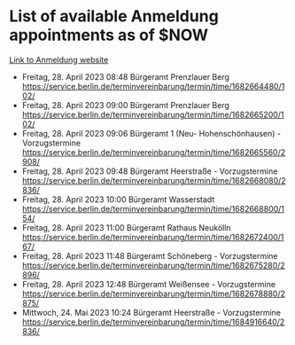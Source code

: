 # List of available Anmeldung appointments as of $NOW
[Link to Anmeldung website](https://service.berlin.de/terminvereinbarung/termin/tag.php?termin=1&anliegen[]=120686&dienstleisterlist=122210,122217,327316,122219,327312,122227,327314,122231,327346,122243,327348,122254,122252,329742,122260,329745,122262,329748,122271,327278,122273,327274,122277,327276,330436,122280,327294,122282,327290,122284,327292,122291,327270,122285,327266,122286,327264,122296,327268,150230,329760,122297,327286,122294,327284,122312,329763,122314,329775,122304,327330,122311,327334,122309,327332,317869,122281,327352,122279,329772,122283,122276,327324,122274,327326,122267,329766,122246,327318,122251,327320,122257,327322,122208,327298,122226,327300&herkunft=http%3A%2F%2Fservice.berlin.de%2Fdienstleistung%2F120686%2F)
- Freitag, 28. April 2023 08:48 Bürgeramt Prenzlauer Berg https://service.berlin.de/terminvereinbarung/termin/time/1682664480/102/
- Freitag, 28. April 2023 09:00 Bürgeramt Prenzlauer Berg https://service.berlin.de/terminvereinbarung/termin/time/1682665200/102/
- Freitag, 28. April 2023 09:06 Bürgeramt 1 (Neu- Hohenschönhausen) - Vorzugstermine https://service.berlin.de/terminvereinbarung/termin/time/1682665560/2908/
- Freitag, 28. April 2023 09:48 Bürgeramt Heerstraße - Vorzugstermine https://service.berlin.de/terminvereinbarung/termin/time/1682668080/2836/
- Freitag, 28. April 2023 10:00 Bürgeramt Wasserstadt https://service.berlin.de/terminvereinbarung/termin/time/1682668800/154/
- Freitag, 28. April 2023 11:00 Bürgeramt Rathaus Neukölln https://service.berlin.de/terminvereinbarung/termin/time/1682672400/167/
- Freitag, 28. April 2023 11:48 Bürgeramt Schöneberg - Vorzugstermine https://service.berlin.de/terminvereinbarung/termin/time/1682675280/2896/
- Freitag, 28. April 2023 12:48 Bürgeramt Weißensee - Vorzugstermine https://service.berlin.de/terminvereinbarung/termin/time/1682678880/2875/
- Mittwoch, 24. Mai 2023 10:24 Bürgeramt Heerstraße - Vorzugstermine https://service.berlin.de/terminvereinbarung/termin/time/1684916640/2836/
